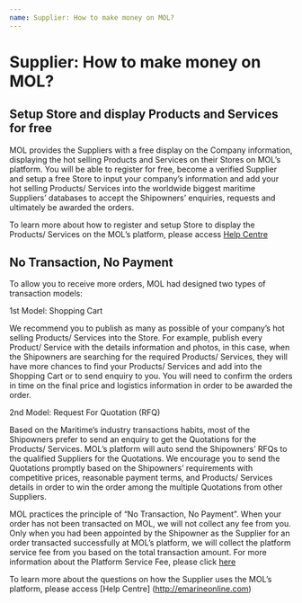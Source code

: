 ```yaml
---
name: Supplier: How to make money on MOL?
---
```


# Supplier: How to make money on MOL?

## Setup Store and display Products and Services for free

MOL provides the Suppliers with a free display on the Company information, displaying the hot selling Products and Services on their Stores on MOL’s platform. You will be able to register for free, become a verified Supplier and setup a free Store to input your company’s information and add your hot selling Products/ Services into the worldwide biggest maritime Suppliers’ databases to accept the Shipowners’ enquiries, requests and ultimately be awarded the orders.

To learn more about how to register and setup Store to display the Products/ Services on the MOL’s platform, please access [Help Centre](http://emarineonline.com)

## No Transaction, No Payment

To allow you to receive more orders, MOL had designed two types of transaction models:

1st Model: Shopping Cart

We recommend you to publish as many as possible of your company’s hot selling Products/ Services into the Store. For example, publish every Product/ Service with the details information and photos, in this case, when the Shipowners are searching for the required Products/ Services, they will have more chances to find your Products/ Services and add into the Shopping Cart or to send enquiry to you. You will need to confirm the orders in time on the final price and logistics information in order to be awarded the order.

2nd Model: Request For Quotation (RFQ)

Based on the Maritime’s industry transactions habits, most of the Shipowners prefer to send an enquiry to get the Quotations for the Products/ Services.  MOL’s platform will auto send the Shipowners’ RFQs to the qualified Suppliers for the Quotations. We encourage you to send the Quotations promptly based on the Shipowners’ requirements with competitive prices, reasonable payment terms, and Products/ Services details in order to win the order among the multiple Quotations from other Suppliers.

MOL practices the principle of “No Transaction, No Payment”. When your order has not been transacted on MOL, we will not collect any fee from you. Only when you had been appointed by the Shipowner as the Supplier for an order transacted successfully at MOL’s platform, we will collect the platform service fee from you based on the total transaction amount. For more information about the Platform Service Fee, please click [here](http://emarineonline.com)

To learn more about the questions on how the Supplier uses the MOL’s platform, please access [Help Centre] (http://emarineonline.com)
